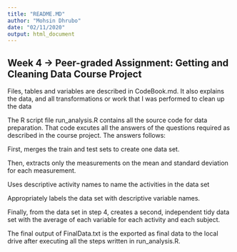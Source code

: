 ```yaml
---
title: "README.MD"
author: "Mohsin Dhrubo"
date: "02/11/2020"
output: html_document
---
```




## Week 4 -> Peer-graded Assignment: Getting and Cleaning Data Course Project
Files, tables and variables are described in CodeBook.md. It also explains the data, and all transformations or work that I was performed to clean up the data

The R script file run_analysis.R contains all the source code for data preparation. That code excutes all the answers of the questions required as described in the course project. The answers follows:

First, merges the train and test sets to create one data set.

Then, extracts only the measurements on the mean and standard deviation for each measurement.

Uses descriptive activity names to name the activities in the data set

Appropriately labels the data set with descriptive variable names.

Finally, from the data set in step 4, creates a second, independent tidy data set with the average of each variable for each activity and each subject.

The final output of FinalData.txt is the exported as final data to the local drive after executing all the steps written in run_analysis.R.